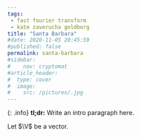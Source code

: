 ```yaml
---
tags:
 - fast fourier transform
 - kate zaverucha goldberg
title: "Santa Barbara"
#date: 2020-11-05 20:45:59
#published: false
permalink: santa-barbara
#sidebar:
#    nav: cryptomat
#article_header:
#  type: cover
#  image:
#    src: /pictures/.jpg
---
```


{: .info}
**tl;dr:** Write an intro paragraph here.

<!--more-->

<!-- Here you can define LaTeX macros -->
<div style="display: none;">$
\def\V{\mathbf{V}}
$</div> <!-- $ -->

Let $\V$ be a vector.